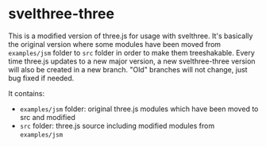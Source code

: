 # svelthree-three

This is a modified version of three.js for usage with svelthree. It's basically the original version where some modules have been moved from `examples/jsm` folder to `src` folder in order to make them treeshakable. Every time three.js updates to a new major version, a new svelthree-three version will also be created in a new branch. "Old" branches will not change, just bug fixed if needed.

It contains:
- `examples/jsm` folder: original three.js modules which have been moved to src and modified
- `src` folder: three.js source including modified modules from `examples/jsm`